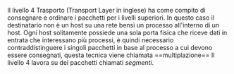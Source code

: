Il livello 4 Trasporto (Transport Layer in inglese) ha come compito di consegnare e ordinare i pacchetti per i livelli superiori. In questo caso il destinatario non è un host su una rete bensì un processo all'interno di un host.
Ogni host solitamente possiede una sola porta fisica che riceve dati in entrata che interessano più processi, è quindi necessario contraddistinguere i singoli pacchetti in base al processo a cui devono essere consegnati, questa tecnica viene chiamata ==multiplazione== 
Il livello 4 lavora su dei pacchetti chiamati *segmenti*.
